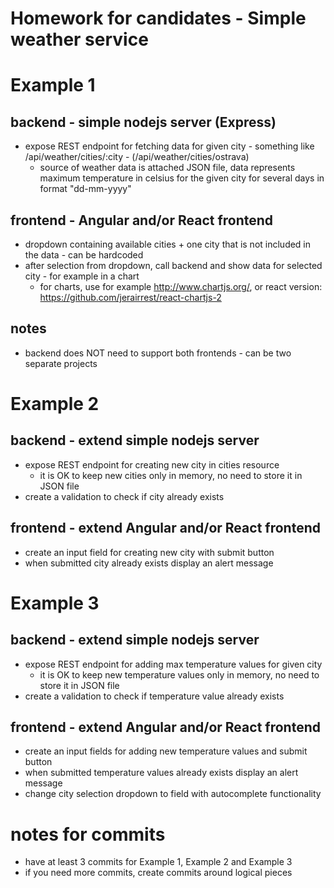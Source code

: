# Homework for candidates - Simple weather service

# Example 1
## backend - simple nodejs server (Express)
  * expose REST endpoint for fetching data for given city - something like /api/weather/cities/:city - (/api/weather/cities/ostrava)
    * source of weather data is attached JSON file, data represents maximum temperature in celsius for the given city for several days in format "dd-mm-yyyy"

## frontend - Angular and/or React frontend
  * dropdown containing available cities + one city that is not included in the data - can be hardcoded
  * after selection from dropdown, call backend and show data for selected city - for example in a chart
    * for charts, use for example http://www.chartjs.org/, or react version: https://github.com/jerairrest/react-chartjs-2

## notes
  * backend does NOT need to support both frontends - can be two separate projects

# Example 2
## backend - extend simple nodejs server
  * expose REST endpoint for creating new city in cities resource
    * it is OK to keep new cities only in memory, no need to store it in JSON file
  * create a validation to check if city already exists

## frontend - extend Angular and/or React frontend
  * create an input field for creating new city with submit button
  * when submitted city already exists display an alert message

# Example 3
## backend - extend simple nodejs server
  * expose REST endpoint for adding max temperature values for given city
    * it is OK to keep new temperature values only in memory, no need to store it in JSON file
  * create a validation to check if temperature value already exists

## frontend - extend Angular and/or React frontend
  * create an input fields for adding new temperature values and submit button
  * when submitted temperature values already exists display an alert message
  * change city selection dropdown to field with autocomplete functionality

# notes for commits
  * have at least 3 commits for Example 1, Example 2 and Example 3
  * if you need more commits, create commits around logical pieces

